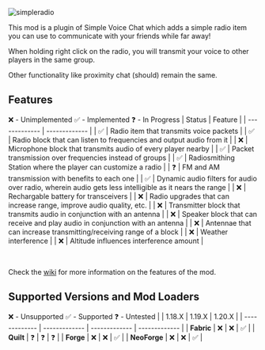 ![simpleradio](https://github.com/CodinGlitch/SimpleRadio/assets/22829873/30156ede-b1dd-4842-9b26-0f0dfadf9360)

This mod is a plugin of Simple Voice Chat which adds a simple radio item you can use to communicate with your friends while far away!

When holding right click on the radio, you will transmit your voice to other players in the same group.

Other functionality like proximity chat (should) remain the same.

## Features
❌ - Unimplemented
✅ - Implemented
❓ - In Progress
|    Status     |    Feature    |
| ------------- | ------------- |
| ✅ | Radio item that transmits voice packets |
| ✅ | Radio block that can listen to frequencies and output audio from it |
| ❌ | Microphone block that transmits audio of every player nearby |
| ✅ | Packet transmission over frequencies instead of groups |
| ✅ | Radiosmithing Station where the player can customize a radio |
| ❓ | FM and AM transmission with benefits to each one |
| ✅ | Dynamic audio filters for audio over radio, wherein audio gets less intelligible as it nears the range |
| ❌ | Rechargable battery for transceivers |
| ❌ | Radio upgrades that can increase range, improve audio quality, etc. |
| ❌ | Transmitter block that transmits audio in conjunction with an antenna |
| ❌ | Speaker block that can receive and play audio in conjunction with an antenna |
| ❌ | Antennae that can increase transmitting/receiving range of a block |
| ❌ | Weather interference |
| ❌ | Altitude influences interference amount |

<br>

Check the [wiki](https://github.com/CodinGlitch/SimpleRadio/wiki) for more information on the features of the mod.

## Supported Versions and Mod Loaders
❌ - Unsupported
✅ - Supported
❓ - Untested
|               |     1.18.X    |     1.19.X    |     1.20.X    |
| ------------- | ------------- | ------------- | ------------- |
| **Fabric**   | ❌ | ❌ | ✅ |
| **Quilt**    | ❓ | ❓ | ❓ |
| **Forge**    | ❌ | ❌ | ✅ |
| **NeoForge** | ❌ | ❌ | ✅ |
